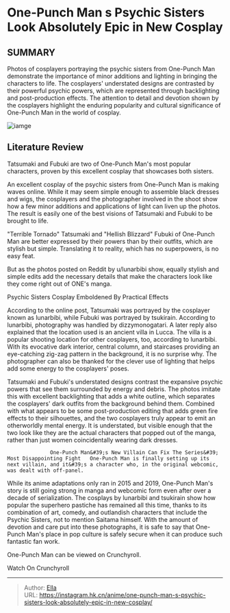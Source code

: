 # One-Punch Man s Psychic Sisters Look Absolutely Epic in New Cosplay


## SUMMARY 



  Photos of cosplayers portraying the psychic sisters from One-Punch Man demonstrate the importance of minor additions and lighting in bringing the characters to life.   The cosplayers&#39; understated designs are contrasted by their powerful psychic powers, which are represented through backlighting and post-production effects.   The attention to detail and devotion shown by the cosplayers highlight the enduring popularity and cultural significance of One-Punch Man in the world of cosplay.  

![iamge](https://static1.srcdn.com/wordpress/wp-content/uploads/2021/05/One-Punch-Man-Fubuki-Tatsumaki-Anime.jpg)

## Literature Review

Tatsumaki and Fubuki are two of One-Punch Man&#39;s most popular characters, proven by this excellent cosplay that showcases both sisters.




An excellent cosplay of the psychic sisters from One-Punch Man is making waves online. While it may seem simple enough to assemble black dresses and wigs, the cosplayers and the photographer involved in the shoot show how a few minor additions and applications of light can liven up the photos. The result is easily one of the best visions of Tatsumaki and Fubuki to be brought to life.




&#34;Terrible Tornado&#34; Tatsumaki and &#34;Hellish Blizzard&#34; Fubuki of One-Punch Man are better expressed by their powers than by their outfits, which are stylish but simple. Translating it to reality, which has no superpowers, is no easy feat.

          

But as the photos posted on Reddit by u/lunarbibi show, equally stylish and simple edits add the necessary details that make the characters look like they come right out of ONE&#39;s manga.


 Psychic Sisters Cosplay Emboldened By Practical Effects 

 

According to the online post, Tatsumaki was portrayed by the cosplayer known as lunarbibi, while Fubuki was portrayed by tsukirain. According to lunarbibi, photography was handled by dizzymonogatari. A later reply also explained that the location used is an ancient villa in Lucca. The villa is a popular shooting location for other cosplayers, too, according to lunarbibi. With its evocative dark interior, central column, and staircases providing an eye-catching zig-zag pattern in the background, it is no surprise why. The photographer can also be thanked for the clever use of lighting that helps add some energy to the cosplayers&#39; poses.




          

Tatsumaki and Fubuki&#39;s understated designs contrast the expansive psychic powers that see them surrounded by energy and debris. The photos imitate this with excellent backlighting that adds a white outline, which separates the cosplayers&#39; dark outfits from the background behind them. Combined with what appears to be some post-production editing that adds green fire effects to their silhouettes, and the two cosplayers truly appear to emit an otherworldly mental energy. It is understated, but visible enough that the two look like they are the actual characters that popped out of the manga, rather than just women coincidentally wearing dark dresses.

                  One-Punch Man&#39;s New Villain Can Fix The Series&#39; Most Disappointing Fight   One-Punch Man is finally setting up its next villain, and it&#39;s a character who, in the original webcomic, was dealt with off-panel.   




While its anime adaptations only ran in 2015 and 2019, One-Punch Man&#39;s story is still going strong in manga and webcomic form even after over a decade of serialization. The cosplays by lunarbibi and tsukirain show how popular the superhero pastiche has remained all this time, thanks to its combination of art, comedy, and outlandish characters that include the Psychic Sisters, not to mention Saitama himself. With the amount of devotion and care put into these photographs, it is safe to say that One-Punch Man&#39;s place in pop culture is safely secure when it can produce such fantastic fan work.

One-Punch Man can be viewed on Crunchyroll.

Watch On Crunchyroll



---

> Author: [Ella](https://instagram.hk.cn/)  
> URL: https://instagram.hk.cn/anime/one-punch-man-s-psychic-sisters-look-absolutely-epic-in-new-cosplay/  

